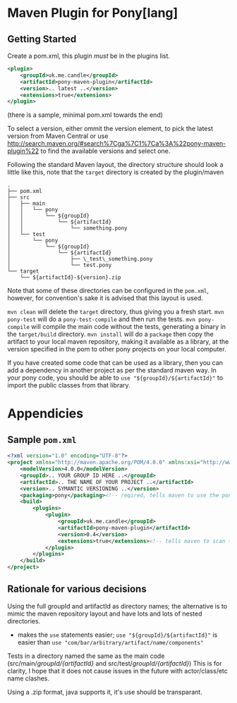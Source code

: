 Maven Plugin for Pony[lang]
===========================

Getting Started
---------------

Create a pom.xml, this plugin *must* be in the plugins list.

```xml
<plugin>
	<groupId>uk.me.candle</groupId>
	<artifactId>pony-maven-plugin</artifactId>
	<version>.. latest ..</version>
	<extensions>true</extensions>
</plugin>
```
(there is a sample, minimal pom.xml towards the end)

To select a version, either ommit the version element, to pick the latest version from Maven Central or use http://search.maven.org/#search%7Cga%7C1%7Ca%3A%22pony-maven-plugin%22 to find the available versions and select one.


Following the standard Maven layout, the directory structure should look a little like this, note that the `target` directory is created by the plugin/maven
```
.
├── pom.xml
├── src
│   ├── main
│   │   └── pony
│   │       └── ${groupId}
│   │           └── ${artifactId}
│   │               └── something.pony
│   └── test
│       └── pony
│           └── ${groupId}
│               └── ${artifactId}
│                   ├── \_test\_something.pony
│                   └── test.pony
└── target
    └── ${artifactId}-${version}.zip
```
Note that some of these directories can be configured in the `pom.xml`, however, for convention's sake it is advised that this layout is used.

`mvn clean` will delete the `target` directory, thus giving you a fresh start.
`mvn pony-test` will do a `pony-test-compile` and then run the tests.
`mvn pony-compile` will compile the main code without the tests, generating a binary in the `target/build` directory.
`mvn install` will do a `package` then copy the artifact to your local maven repository, making it available as a library, at the version specified in the pom to other pony projects on your local computer.


If you have created some code that can be used as a library, then you can add a dependency in another project as per the standard maven way. In your pony code, you should be able to `use "${groupId}/${artifactId}"` to import the public classes from that library.


Appendicies
===========

Sample `pom.xml`
----------------

```xml
<?xml version="1.0" encoding="UTF-8"?>
<project xmlns="http://maven.apache.org/POM/4.0.0" xmlns:xsi="http://www.w3.org/2001/XMLSchema-instance" xsi:schemaLocation="http://maven.apache.org/POM/4.0.0 http://maven.apache.org/xsd/maven-4.0.0.xsd">
	<modelVersion>4.0.0</modelVersion>
	<groupId>.. YOUR GROUP ID HERE ..</groupId>
	<artifactId>.. THE NAME OF YOUR PROJECT ..</artifactId>
	<version>.. SYMANTIC VERSIONING ..</version>
	<packaging>pony</packaging><!-- reqired, tells maven to use the pony plugin -->
	<build>
		<plugins>
			<plugin>
				<groupId>uk.me.candle</groupId>
				<artifactId>pony-maven-plugin</artifactId>
				<version>0.4</version>
				<extensions>true</extensions><!-- tells maven to scan this plugin for additional packaging types -->
			</plugin>
		</plugins>
	</build>
</project>
```

Rationale for various decisions
-------------------------------

Using the full groupId and artifactId as directory names; the alternative is to mimic the maven repository layout and have lots and lots of nested directories.
* makes the `use` statements easier; `use "${groupId}/${artifactId}"` is easier than `use "com/bar/arbitrary/artifact/name/components"`


Tests in a directory named the same as the main code (src/main/*${groupId}/${artifactId}* and src/test/*${groupId}/${artifactId}*) This is for clarity, I hope that it does not cause issues in the future with actor/class/etc name clashes.


Using a .zip format, java supports it, it's use should be transparant.
